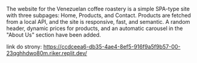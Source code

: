 The website for the Venezuelan coffee roastery is a simple SPA-type site with three subpages: Home, Products, and Contact. Products are fetched from a local API, and the site is responsive, fast, and semantic. A random header, dynamic prices for products, and an automatic carousel in the "About Us" section have been added.

link do strony: https://ccdceea6-db35-4ae4-8ef5-916f9a5f9b57-00-23qghhdwo80m.riker.replit.dev/

